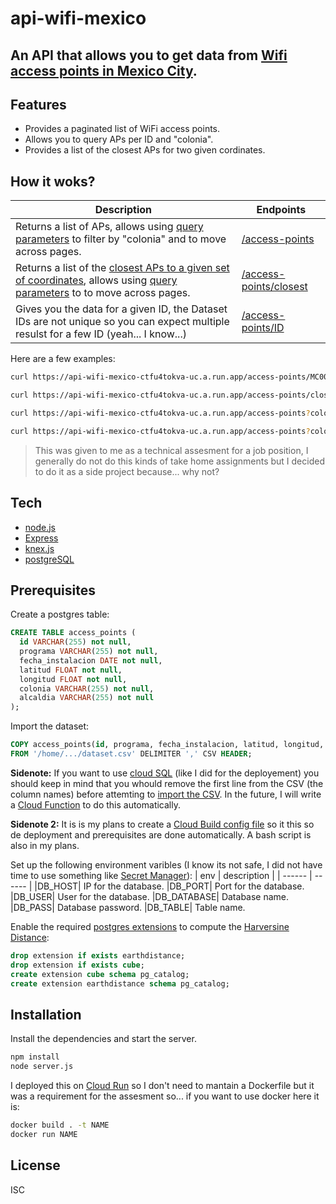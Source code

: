 #  api-wifi-mexico
## An API that allows you to get data from [Wifi access points in Mexico City](https://datos.cdmx.gob.mx/dataset/puntos-de-acceso-wifi-en-la-ciudad-de-mexico).

## Features

- Provides a paginated list of WiFi access points.
- Allows you to query APs per ID and "colonia".
- Provides a list of the closest APs for two given cordinates.

## How it woks?

| Description | Endpoints |
| ------ | ------ |
| Returns a list of APs, allows using [query parameters](https://en.wikipedia.org/wiki/Query_string) to filter by "colonia" and to move across pages. | [/access-points](localhost:8080/access-points) |
| Returns a list of the [closest APs to a given set of coordinates](https://en.wikipedia.org/wiki/Haversine_formula), allows using [query parameters](https://en.wikipedia.org/wiki/Query_string) to to move across pages. | [/access-points/closest](localhost:8080/access-points/closest?latitud=9&longitud=9)|
| Gives you the data for a given ID, the Dataset IDs are not unique so you can expect multiple resulst for a few ID (yeah... I know...)| [/access-points/ID](localhost:8080/access-points/141) |

Here are a few examples:
```sh
curl https://api-wifi-mexico-ctfu4tokva-uc.a.run.app/access-points/MC00427
```
```sh
curl https://api-wifi-mexico-ctfu4tokva-uc.a.run.app/access-points/closest?latitud=19.3185&longitud=-98.96466
```
```sh
curl https://api-wifi-mexico-ctfu4tokva-uc.a.run.app/access-points?colonia=IGNACIO%20ZARAGOZA%20I
```
```sh
curl https://api-wifi-mexico-ctfu4tokva-uc.a.run.app/access-points?colonia=IGNACIO%20ZARAGOZA%20I
```
> This was given to me as a technical assesment for a job position, I generally do not do this kinds of take home assignments but I decided to do it as a side project because... why not?

## Tech
- [node.js] 
- [Express]
- [knex.js]
- [postgreSQL]

## Prerequisites

 Create a postgres table:
```SQL
CREATE TABLE access_points (
  id VARCHAR(255) not null,
  programa VARCHAR(255) not null,
  fecha_instalacion DATE not null,
  latitud FLOAT not null,
  longitud FLOAT not null,
  colonia VARCHAR(255) not null,
  alcaldia VARCHAR(255) not null
);
```
Import the dataset:
```SQL
COPY access_points(id, programa, fecha_instalacion, latitud, longitud, colonia, alcaldia) 
FROM '/home/.../dataset.csv' DELIMITER ',' CSV HEADER;
```

**Sidenote:**  If you want to use [cloud SQL](https://cloud.google.com/sql) (like I did for the deployement) you should keep in mind that you whould remove the first line from the CSV (the column names) before attemting to [import the CSV](https://cloud.google.com/sql/docs/postgres/import-export/import-export-csv#import_data_from_a_csv_file). In the future, I will write a [Cloud Function](https://cloud.google.com/functions) to do this automatically.

**Sidenote 2:**  It is is my plans to create a [Cloud Build config file](https://cloud.google.com/build/docs/build-config-file-schema) so it this so de deployment and prerequisites are done automatically. A bash script is also in my plans.

Set up the following environment varibles (I know its not safe, I did not have time to use something like [Secret Manager](https://cloud.google.com/secret-manager)):
| env | description |
| ------ | ------ |
|DB_HOST| IP for the database.
|DB_PORT| Port for the database.
|DB_USER| User for the database.
|DB_DATABASE| Database name.
|DB_PASS| Database password.
|DB_TABLE| Table name.

Enable the required [postgres extensions](https://www.postgresql.org/docs/14/earthdistance.html) to compute the  [Harversine Distance](https://en.wikipedia.org/wiki/Haversine_formula):

```SQL
drop extension if exists earthdistance;
drop extension if exists cube;
create extension cube schema pg_catalog;
create extension earthdistance schema pg_catalog;
```
## Installation

Install the dependencies and start the server.
```sh
npm install
node server.js
```
I deployed this on [Cloud Run](https://cloud.google.com/run/docs/quickstarts/build-and-deploy/deploy-nodejs-service#deploy) so I don't need to mantain a Dockerfile but it was a requirement for the assesment so...  if you want to use docker here it is:

```sh
docker build . -t NAME
docker run NAME
```

## License

ISC

   [node.js]: <http://nodejs.org>
   [express]: <http://expressjs.com>
   [knex.js]: <https://knexjs.org>
   [postgreSQL]: <https://www.postgresql.org>

